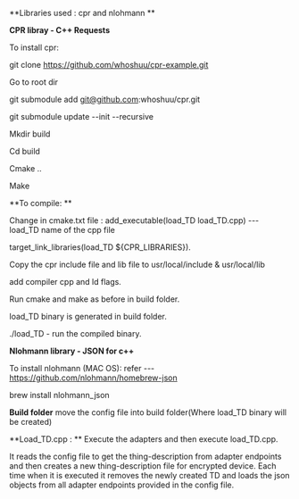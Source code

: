 **Libraries used : cpr and nlohmann **

**CPR libray - C++ Requests**

To install cpr:

git clone https://github.com/whoshuu/cpr-example.git

Go to root dir 

git submodule add git@github.com:whoshuu/cpr.git

git submodule update --init --recursive

Mkdir build

Cd build 

Cmake ..

Make 

**To compile: **

Change in cmake.txt file : add_executable(load_TD load_TD.cpp)  --- load_TD  name of the cpp file

target_link_libraries(load_TD ${CPR_LIBRARIES}).     

Copy the cpr include file and lib file to usr/local/include & usr/local/lib

add compiler cpp and ld flags. 

Run cmake and make as before in build folder. 

load_TD binary is generated in build folder. 

./load_TD - run the compiled binary.


**Nlohmann library - JSON for c++**

To install nlohmann (MAC OS): refer --- https://github.com/nlohmann/homebrew-json

brew install nlohmann_json

**Build folder**
move the config file into build folder(Where load_TD binary will be created)

**Load_TD.cpp : **
Execute the adapters and then execute load_TD.cpp.

It reads the config file to get the thing-description from adapter endpoints and then creates a new thing-description file for encrypted device. 
Each time when it is executed it removes the newly created TD and loads the json objects from all adapter endpoints provided in the config file. 


